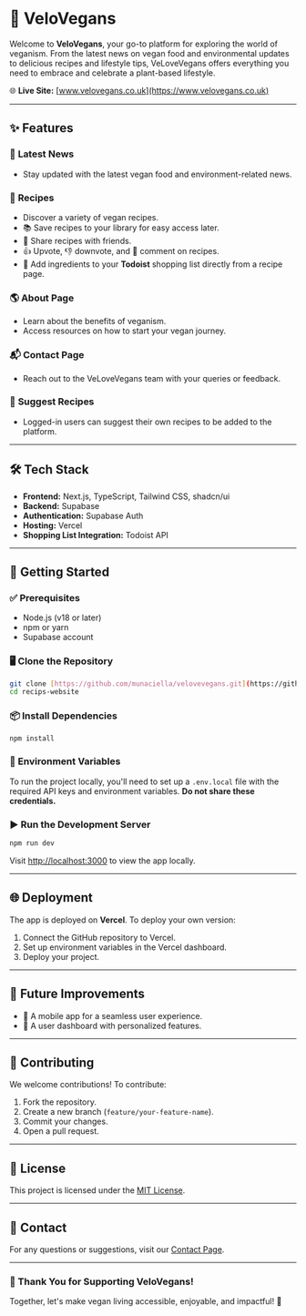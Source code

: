 # 🌱 VeloVegans

Welcome to **VeloVegans**, your go-to platform for exploring the world of veganism. From the latest news on vegan food and environmental updates to delicious recipes and lifestyle tips, VeLoveVegans offers everything you need to embrace and celebrate a plant-based lifestyle.

🌐 **Live Site:** [www.velovegans.co.uk](https://www.velovegans.co.uk)

---

## ✨ Features

### 📰 **Latest News**
- Stay updated with the latest vegan food and environment-related news.

### 🥗 **Recipes**
- Discover a variety of vegan recipes.  
- 📚 Save recipes to your library for easy access later.  
- 🔗 Share recipes with friends.  
- 👍 Upvote, 👎 downvote, and 💬 comment on recipes.  
- 🛒 Add ingredients to your **Todoist** shopping list directly from a recipe page.

### 🌎 **About Page**
- Learn about the benefits of veganism.  
- Access resources on how to start your vegan journey.  

### 📬 **Contact Page**
- Reach out to the VeLoveVegans team with your queries or feedback.  

### 🍴 **Suggest Recipes**
- Logged-in users can suggest their own recipes to be added to the platform.  

---

## 🛠️ Tech Stack

- **Frontend:** Next.js, TypeScript, Tailwind CSS, shadcn/ui  
- **Backend:** Supabase  
- **Authentication:** Supabase Auth  
- **Hosting:** Vercel  
- **Shopping List Integration:** Todoist API  

---

## 🚀 Getting Started

### ✅ Prerequisites
- Node.js (v18 or later)  
- npm or yarn  
- Supabase account  

### 🖥️ Clone the Repository
```bash
git clone [https://github.com/munaciella/velovevegans.git](https://github.com/munaciella/recipes-website)
cd recips-website
```

### 📦 Install Dependencies
```bash
npm install
```

### 🔐 Environment Variables
To run the project locally, you'll need to set up a `.env.local` file with the required API keys and environment variables. **Do not share these credentials.**

### ▶️ Run the Development Server
```bash
npm run dev
```
Visit [http://localhost:3000](http://localhost:3000) to view the app locally.

---

## 🌐 Deployment

The app is deployed on **Vercel**. To deploy your own version:  
1. Connect the GitHub repository to Vercel.  
2. Set up environment variables in the Vercel dashboard.  
3. Deploy your project.  

---

## 🔮 Future Improvements

- 📱 A mobile app for a seamless user experience.  
- 👤 A user dashboard with personalized features.  

---

## 🤝 Contributing

We welcome contributions! To contribute:  
1. Fork the repository.  
2. Create a new branch (`feature/your-feature-name`).  
3. Commit your changes.  
4. Open a pull request.  

---

## 📄 License

This project is licensed under the [MIT License](LICENSE).

---

## 📧 Contact

For any questions or suggestions, visit our [Contact Page](https://www.velovegans.co.uk/contact).

---

### 💚 Thank You for Supporting VeloVegans!
Together, let's make vegan living accessible, enjoyable, and impactful! 🌱
